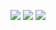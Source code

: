 

![](../../image/CameraShiled.jpg)
![](../../image/CameraShiled1.jpg)
![](../../image/CameraShiled2.jpg)


